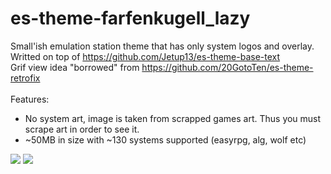 # es-theme-farfenkugell_lazy
Small'ish emulation station theme that has only system logos and overlay. <br>
Writted on top of https://github.com/Jetup13/es-theme-base-text <br>
Grif view idea "borrowed" from https://github.com/20GotoTen/es-theme-retrofix <br>
 <br>
Features:
- No system art, image is taken from scrapped games art. Thus you must scrape art in order to see it.
- ~50MB in size with ~130 systems supported (easyrpg, alg, wolf etc)

<img src="https://i.imgur.com/td0u6hO.jpg"></a>
<img src="https://i.imgur.com/5I1P7oE.jpg"></a>
